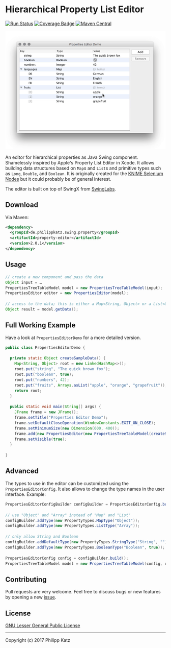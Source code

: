 Hierarchical Property List Editor
=================================

[![Run Status](https://api.shippable.com/projects/58f65c38d1780a07007b7145/badge?branch=master)](https://app.shippable.com/github/qqilihq/property-editor)
[![Coverage Badge](https://api.shippable.com/projects/58f65c38d1780a07007b7145/coverageBadge?branch=master)](https://app.shippable.com/github/qqilihq/property-editor)
[![Maven Central](https://maven-badges.herokuapp.com/maven-central/de.philippkatz.swing.property/property-editor/badge.svg)](http://mvnrepository.com/artifact/de.philippkatz.swing.property/property-editor)

![Demo](demo.gif)

An editor for hierarchical properties as Java Swing component. Shamelessly
inspired by Apple's Property List Editor in Xcode. It allows building data
structures based on `Map`s and `List`s and primitive types such as `Long`,
`Double`, and `Boolean`. It is originally created for the [KNIME Selenium
Nodes][1] but it could probably be of general interest.

The editor is built on top of SwingX from [SwingLabs][3].

Download
--------

Via Maven:

```xml
<dependency>
  <groupId>de.philippkatz.swing.property</groupId>
  <artifactId>property-editor</artifactId>
  <version>2.0.1</version>
</dependency>
```

Usage
-----

```java
// create a new component and pass the data
Object input = …
PropertiesTreeTableModel model = new PropertiesTreeTableModel(input);
PropertiesEditor editor = new PropertiesEditor(model);

// access to the data; this is either a Map<String, Object> or a List<Object>
Object result = model.getData();
```

Full Working Example
-----------------------

Have a look at `PropertiesEditorDemo` for a more detailed version.

```java
public class PropertiesEditorDemo {

  private static Object createSampleData() {
    Map<String, Object> root = new LinkedHashMap<>();
    root.put("string", "The quick brown fox");
    root.put("boolean", true);
    root.put("numbers", 42);
    root.put("fruits", Arrays.asList("apple", "orange", "grapefruit"));
    return root;
  }

  public static void main(String[] args) {
    JFrame frame = new JFrame();
    frame.setTitle("Properties Editor Demo");
    frame.setDefaultCloseOperation(WindowConstants.EXIT_ON_CLOSE);
    frame.setMinimumSize(new Dimension(600, 400));
    frame.add(new PropertiesEditor(new PropertiesTreeTableModel(createSampleData())));
    frame.setVisible(true);
  }

}
```

Advanced
--------

The types to use in the editor can be customized using the
`PropertiesEditorConfig`. It also allows to change the type names in the user
interface. Example:

```java
PropertiesEditorConfigBuilder configBuilder = PropertiesEditorConfig.builder();

// use "Object" and "Array" instead of "Map" and "List"
configBuilder.addType(new PropertyTypes.MapType("Object"));
configBuilder.addType(new PropertyTypes.ListType("Array"));

// only allow String and Boolean
configBuilder.addDefaultType(new PropertyTypes.StringType("String", ""));
configBuilder.addType(new PropertyTypes.BooleanType("Boolean", true));

PropertiesEditorConfig config = configBuilder.build();
PropertiesTreeTableModel model = new PropertiesTreeTableModel(config, data);
```


Contributing
------------

Pull requests are very welcome. Feel free to discuss bugs or new features by
opening a new [issue][2].

License
-------

[GNU Lesser General Public License](https://www.gnu.org/licenses/lgpl.txt)

- - -

Copyright (c) 2017 Philipp Katz

[1]: http://seleniumnodes.com
[2]: https://github.com/qqilihq/property-editor/issues
[3]: https://en.wikipedia.org/wiki/SwingLabs
